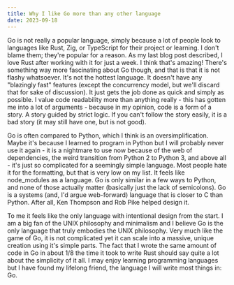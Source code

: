 ```yaml
---
title: Why I like Go more than any other language
date: 2023-09-18
---
```


Go is not really a popular language, simply because a lot of people look to languages like Rust, Zig, or TypeScript for their project or learning. I don't blame them; they're popular for a reason. As my last blog post described, I love Rust after working with it for just a week. I think that's amazing! There's something way more fascinating about Go though, and that is that it is not flashy whatsoever. It's not the hottest language. It doesn't have any "blazingly fast" features (except the concurrency model, but we'll discard that for sake of discussion). It just gets the job done as quick and simply as possible. I value code readability more than anything really - this has gotten me into a lot of arguments - because in my opinion, code is a form of a story. A story guided by strict logic. If you can't follow the story easily, it is a bad story (it may still have one, but is not good).

Go is often compared to Python, which I think is an oversimplification. Maybe it's because I learned to program in Python but I will probably never use it again - it is a nightmare to use now because of the web of dependencies, the weird transition from Python 2 to Python 3, and above all - it's just so complicated for a seemingly simple language. Most people hate it for the formatting, but that is very low on my list. It feels like node_modules as a language. Go is only similar in a few ways to Python, and none of those actually matter (basically just the lack of semicolons). Go is a systems (and, I'd argue web-forward) language that is closer to C than Python. After all, Ken Thompson and Rob Pike helped design it.

To me it feels like the only language with intentional design from the start. I am a big fan of the UNIX philosophy and minimalism and I believe Go is the only language that truly embodies the UNIX philosophy. Very much like the game of Go, it is not complicated yet it can scale into a massive, unique creation using it's simple parts. The fact that I wrote the same amount of code in Go in about 1/8 the time it took to write Rust should say quite a lot about the simplicity of it all. I may enjoy learning programming languages but I have found my lifelong friend, the language I will write most things in: Go.
